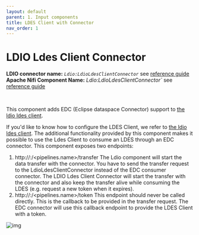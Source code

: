 ```yaml
---
layout: default
parent: 1. Input components
title: LDES Client with Connector
nav_order: 1
---
```


# LDIO Ldes Client Connector

<b>LDIO connector name:</b> <i>`Ldio:LdioLdesClientConnector`</i> see [reference guide](https://informatievlaanderen.github.io/VSDS-Linked-Data-Interactions/ldio/ldio-inputs/ldio-ldes-client-connector) <br>
<b>Apache Nifi Component Name:</b> <i>Ldio:LdioLdesClientConnector`</i> see [reference guide]()

<br>

This component adds EDC (Eclipse dataspace Connector) support to [the ldio ldes client](./ldio-ldes-client.md).

If you'd like to know how to configure
the LDES Client, we refer to [the ldio ldes client](./ldio-ldes-client.md).
The additional functionality provided by this component makes it possible to use the Ldes Client to consume an LDES
through an EDC connector.
This component exposes two endpoints:

1. http://<host>:<port>/<pipelines.name>/transfer
   The Ldio component will start the data transfer with the connector. You have to send the transfer request to
   the LdioLdesClientConnector instead of the EDC consumer connector. The LDIO Ldes Client Connector will start the
   transfer
   with the connector and also keep the transfer alive while consuming the LDES (e.g. request a new token when it
   expires).
2. http://<host>:<port>/<pipelines.name>/token
   This endpoint should never be called directly. This is the callback to be provided in the transfer request.
   The EDC connector will use this callback endpoint to provide the LDES Client with a token.

![img](./art/ldes-client-connector.svg)
